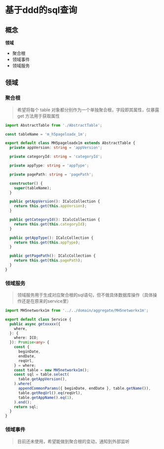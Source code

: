# 基于ddd的sql查询

## 概念

**领域**

- 聚合根
- 领域事件
- 领域服务

## 领域

### 聚合根
> 希望将每个 table 对象都分别作为一个单独聚合根，字段即其属性，仅暴露 get 方法用于获取属性

```ts
import AbstractTable from './AbstractTable';

const tableName = 'm_h5pageloadx_1m';

export default class MH5pageloadx1m extends AbstractTable {
  private appVersion: string = 'appVersion';

  private categoryId: string = 'categoryId';

  private appType: string = 'appType';

  private pagePath: string = 'pagePath';

  constructor() {
    super(tableName);
  }

  public getAppVersion(): ICalcCollection {
    return this.get(this.appVersion);
  }

  public getCategoryId(): ICalcCollection {
    return this.get(this.categoryId);
  }

  public getAppType(): ICalcCollection {
    return this.get(this.appType);
  }

  public getPagePath(): ICalcCollection {
    return this.get(this.pagePath);
  }
}
```

### 领域服务
> 领域服务用于生成对应聚合根的sql语句，但不做具体数据库操作（具体操作还是在原来的service里）

```ts
import MH5networkx1m from '../../domain/aggregate/MH5networkx1m';

export default class Service {
  public async getxxxxx({
    where,
  }: {
    where: ICO;
  }): Promise<any> {
    const {
      beginDate,
      endDate,
      reqUrl,
    } = where;
    const table = new MH5networkx1m();
    const sql = table.select(
      table.getAppVersion(),
    ).where(
      appendCommonParams({ beginDate, endDate }, table.getName()),
      table.getReqUrl().eq(reqUrl),
      table.getAppName().eq(1),
    ).end();
    return sql;
  }
}
```

### 领域事件
> 目前还未使用，希望能做到聚合根的变动，通知到外部监听
